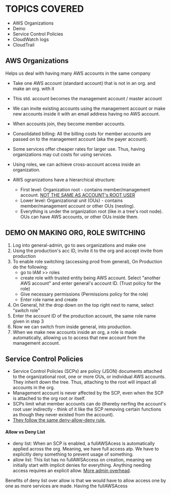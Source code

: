 # TOPICS COVERED
- AWS Organizations
- Demo
- Service Control Policies
- CloudWatch logs
- CloudTrail

## AWS Organizations
Helps us deal with having many AWS accounts in the same company
- Take one AWS account (standard account) that is not in an org. and make an org. with it
- This std. account becomes the management account / master account
- We can invite existing accounts using the management account or make new accounts inside it with an email address having no AWS account. 
- When accounts join, they become member accounts. 
- Consolidated billing: All the billing costs for member accounts are passed on to the management account (aka the payer account).
- Some services offer cheaper rates for larger use. Thus, having organizations may cut costs for using services.
- Using roles, we can achieve cross-account access inside an organization.

- AWS ogranizations have a hierarchical structure:
    - First level: Organization root - contains member/management account. <ins> NOT THE SAME AS ACCOUNT's ROOT USER</ins>
    - Lower level: Organizational unit (OUs) - contains member/management account or other OUs (nesting).
    - Everything is under the organization root (like in a tree's root node). OUs can have AWS accounts, or other OUs inside them.


## DEMO ON MAKING ORG, ROLE SWITCHING
1. Log into general-admin, go to aws organizations and make one
2. Using the production's acc ID, invite it to the org and accept invite from production
3. To enable role switching (accessing prod from general), On Production do the following:
    - go to IAM >> roles
    - create role with trusted entity being AWS account. Select "another AWS account" and enter general's account ID. (Trust policy for the role)
    - Give necessary permissions (Permissions policy for the role)
    - Enter role name and create
4. On General, hit the drop down on the top right next to name, select "switch role"
5. Enter the account ID of the production account, the same role name given in step 3
6. Now we can switch from inside general, into production.
7. When we make new accounts inside an org, a role is made automatically, allowing us to access that new account from the management account.

## Service Control Policies
- Service Control Policies (SCPs) are policy (JSON) documents attached to the organizational root, one or more OUs, or individual AWS accounts. They inherit down the tree. Thus, attaching to the root will impact all accounts in the org. 
- Management account is never affected by the SCP, even when the SCP is attached to the org root or itself.
- SCPs limit what member accounts can do (thereby nerfing the account's root user indirectly - think of it like the SCP removing certain functions as though they never existed from the account). 
- <ins>They follow the same deny-allow-deny rule. </ins>

#### Allow vs Deny List
- deny list: When an SCP is enabled, a fullAWSAcess is automatically applied across the org. Meaning, we have full access atp. We have to explicitly deny something to prevent usage of something. 
- allow list: This list has no fullAWSAccess on creation, meaning we initially start with implicit denies for everything. Anything needing access requires an explicit allow. <ins>More admin overhead</ins>.

Benefits of deny list over allow is that we would have to allow access one by one as more services are made. Having the fullAWSAcess 

